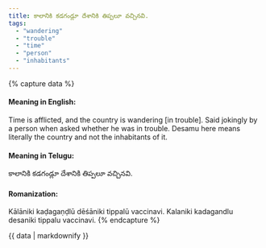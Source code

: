 ```yaml
---
title: కాలానికి కడగండ్లూ దేశానికి తిప్పలూ వచ్చినవి.
tags:
  - "wandering"
  - "trouble"
  - "time"
  - "person"
  - "inhabitants"
---
```


{% capture data %}
#### Meaning in English:
Time is afflicted, and the country is wandering [in trouble].
Said jokingly by a person when asked whether he was in trouble.
Desamu here means literally the country and not the inhabitants of it.

#### Meaning in Telugu:
కాలానికి కడగండ్లూ దేశానికి తిప్పలూ వచ్చినవి.

#### Romanization:
Kālāniki kaḍagaṇḍlū dēśāniki tippalū vaccinavi.
Kalaniki kadagandlu desaniki tippalu vaccinavi.
{% endcapture %}

{{ data | markdownify }}


